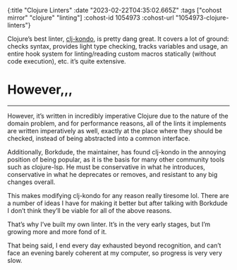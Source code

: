 {:title "Clojure Linters"
 :date "2023-02-22T04:35:02.665Z"
 :tags ["cohost mirror" "clojure" "linting"]
 :cohost-id 1054973
 :cohost-url "1054973-clojure-linters"}

Clojure’s best linter, [clj-kondo][1], is pretty dang great. It covers a lot of ground: checks syntax, provides light type checking, tracks variables and usage, an entire hook system for linting/reading custom macros statically (without code execution), etc. it’s quite extensive.

[1]: https://github.com/clj-kondo/clj-kondo

# However,,,

---

However, it’s written in incredibly imperative Clojure due to the nature of the domain problem, and for performance reasons, all of the lints it implements are written imperatively as well, exactly at the place where they should be checked, instead of being abstracted into a common interface.

Additionally, Borkdude, the maintainer, has found  clj-kondo in the annoying position of being popular, as it is the basis for many other community tools such as clojure-lsp. He must be conservative in what he introduces, conservative in what he deprecates or removes, and resistant to any big changes overall.

This makes modifying clj-kondo for any reason really tiresome lol. There are a number of ideas I have for making it better but after talking with Borkdude I don’t think they’ll be viable for all of the above reasons.

That’s why I’ve built my own linter. It’s in the very early stages, but I’m growing more and more fond of it.

That being said, I end every day exhausted beyond recognition, and can’t face an evening barely coherent at my computer, so progress is very very slow.